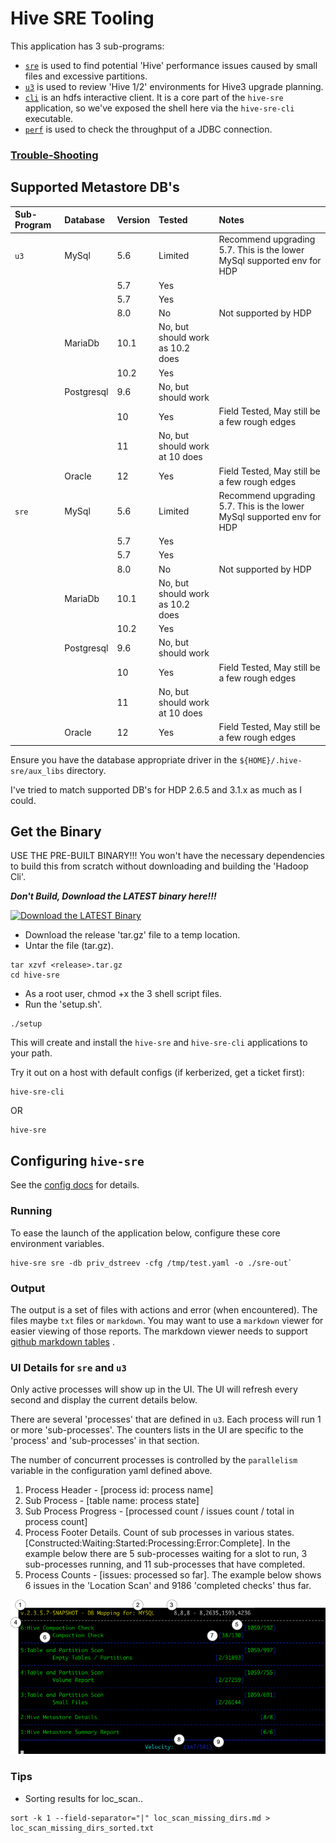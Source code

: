 # Hive SRE Tooling

This application has 3 sub-programs:

- [`sre`](./sre.md) is used to find potential 'Hive' performance issues caused by small files and excessive partitions.
- [`u3`](./u3.md) is used to review 'Hive 1/2' environments for Hive3 upgrade planning.
- [`cli`](https://github.com/dstreev/hadoop-cli/blob/master/README.md) is an hdfs interactive client.  It is a core part of the `hive-sre` application, so we've exposed the shell here via the `hive-sre-cli` executable.
- [`perf`](./perf.md) is used to check the throughput of a JDBC connection.

### [Trouble-Shooting](./troubleshooting.md)

## Supported Metastore DB's

| Sub-Program | Database | Version | Tested | Notes |
|:---|:---|:---|:---|:---|
| `u3` | MySql | 5.6 | Limited | Recommend upgrading 5.7.  This is the lower MySql supported env for HDP |
|  |  | 5.7 | Yes |  |
|  |  | 5.7 | Yes |  |
|  |  | 8.0 | No | Not supported by HDP |
|  | MariaDb | 10.1 | No, but should work as 10.2 does |   |
|  |  | 10.2 | Yes |  |
|  | Postgresql | 9.6 | No, but should work |  |
|  |  | 10 | Yes | Field Tested, May still be a few rough edges |
|  |  | 11 | No, but should work at 10 does |  |
|  | Oracle | 12 | Yes | Field Tested, May still be a few rough edges |
| `sre` | MySql | 5.6 | Limited | Recommend upgrading 5.7.  This is the lower MySql supported env for HDP |
|  |  | 5.7 | Yes |  |
|  |  | 5.7 | Yes |  |
|  |  | 8.0 | No | Not supported by HDP |
|  | MariaDb | 10.1 | No, but should work as 10.2 does |   |
|  |  | 10.2 | Yes |  |
|  | Postgresql | 9.6 | No, but should work |  |
|  |  | 10 | Yes | Field Tested, May still be a few rough edges |
|  |  | 11 | No, but should work at 10 does |  |
|  | Oracle | 12 | Yes | Field Tested, May still be a few rough edges |

Ensure you have the database appropriate driver in the `${HOME}/.hive-sre/aux_libs` directory.

I've tried to match supported DB's for HDP 2.6.5 and 3.1.x as much as I could.

## Get the Binary

USE THE PRE-BUILT BINARY!!!  You won't have the necessary dependencies to build this from scratch without downloading and building the 'Hadoop Cli'.

_**Don't Build, Download the LATEST binary here!!!**_ 

[![Download the LATEST Binary](./images/download.png)](https://github.com/dstreev/cloudera_upgrade_utils/releases)

* Download the release 'tar.gz' file to a temp location.
* Untar the file (tar.gz).
```
tar xzvf <release>.tar.gz
cd hive-sre
```  
* As a root user, chmod +x the 3 shell script files.
* Run the 'setup.sh'.
```
./setup
```  

This will create and install the `hive-sre` and `hive-sre-cli` applications to your path.

Try it out on a host with default configs (if kerberized, get a ticket first):

    hive-sre-cli
OR
    
    hive-sre

## Configuring `hive-sre`

See the [config docs](./config.md) for details.


### Running

To ease the launch of the application below, configure these core environment variables.

```
hive-sre sre -db priv_dstreev -cfg /tmp/test.yaml -o ./sre-out` 
```

### Output

The output is a set of files with actions and error (when encountered).  The files maybe `txt` files or `markdown`.  You may want to use a `markdown` viewer for easier viewing of those reports.  The markdown viewer needs to support [github markdown tables](https://github.com/adam-p/markdown-here/wiki/Markdown-Cheatsheet#tables) .

                                            
### UI Details for `sre` and `u3`

Only active processes will show up in the UI.  The UI will refresh every second and display the current details below.

There are several 'processes' that are defined in `u3`.  Each process will run 1 or more 'sub-processes'.  The counters lists in the UI are specific to the 'process' and 'sub-processes' in that section.

The number of concurrent processes is controlled by the `parallelism` variable in the configuration yaml defined above.

1. Process Header - [process id: process name]
2. Sub Process - [table name: process state]
3. Sub Process Progress - [processed count / issues count / total in process count]
4. Process Footer Details.  Count of sub processes in various states. [Constructed:Waiting:Started:Processing:Error:Complete].  In the example below there are 5 sub-processes waiting for a slot to run, 3 sub-processes running, and 11 sub-processes that have completed.
5. Process Counts - [issues: processed so far]. The example below shows 6 issues in the 'Location Scan' and 9186 'completed checks' thus far.

![UI Details](images/hive-ui-details.png)
                         
### Tips

- Sorting results for loc_scan..

```
sort -k 1 --field-separator="|" loc_scan_missing_dirs.md > loc_scan_missing_dirs_sorted.txt
```




